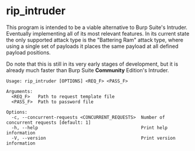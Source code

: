 # rip_intruder

This program is intended to be a viable alternative to Burp Suite's Intruder. Eventually implementing all of its most relevant features. 
In its current state the only supported attack type is the "Battering Ram" attack type, where using a single set of payloads it places the same payload at all defined payload positions.

Do note that this is still in its very early stages of development, but it is already much faster than
Burp Suite **Community** Edition's Intruder. 

```
Usage: rip_intruder [OPTIONS] <REQ_F> <PASS_F>

Arguments:
  <REQ_F>   Path to request template file
  <PASS_F>  Path to password file

Options:
  -c, --concurrent-requests <CONCURRENT_REQUESTS>  Number of concurrent requests [default: 1]
  -h, --help                                       Print help information
  -V, --version                                    Print version information
```

